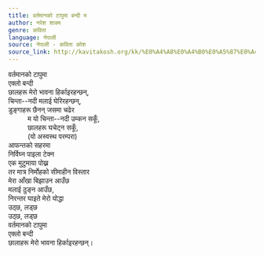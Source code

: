 ```yaml
---
title: वर्तमानको टापुमा बन्दी म
author: नरेश शाक्य
genre: कविता
language: नेपाली
source: नेपाली - कविता कोश
source_link: http://kavitakosh.org/kk/%E0%A4%A8%E0%A4%B0%E0%A5%87%E0%A4%B6_%E0%A4%B6%E0%A4%BE%E0%A4%95%E0%A5%8D%E0%A4%AF
---
```


वर्तमानको टापुमा  
एक्लो बन्दी  
छालहरू मेरो भावना हिर्काइरहन्छन्,  
चिन्ता--नदी मलाई घेरिरहन्छन्,  
डुङ्गाहरू छैनन् जसमा चढेर  
          म यो चिन्ता--नदी उम्कन सकूँ,  
          छालहरू घचेट्न सकूँ,  
          (यो अस्वस्थ परम्परा)  
आफन्तको सहरमा  
निर्विघ्न पाइला टेक्न  
एक मुटुमाया पोख्न  
तर मात्र निर्मोहको सीमाहीन विस्तार  
मेरा आँखा बिझाउन आउँछ  
मलाई ठुङ्न आउँछ,  
निरन्तर घाइते मेरो योद्धा  
उठ्छ, लड्छ  
उठ्छ, लड्छ  
वर्तमानको टापुमा  
एक्लो बन्दी  
छालाहरू मेरो भावना हिर्काइरहन्छन्।
